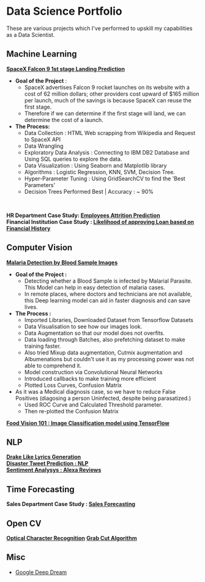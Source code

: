 # Data Science Portfolio
These are various projects which I've performed to upskill my capabilities as a Data Scientist.<br>


## Machine Learning
**[SpaceX Falcon 9 1st stage Landing Prediction](https://github.com/ayushs0911/IBM-Capstone-Project)**
- **Goal of the Project** : 
  - SpaceX advertises Falcon 9 rocket launches on its website with a cost of 62 million dollars; other providers cost upward of $165 million per launch, much of the savings is because SpaceX can reuse the first stage. 
  - Therefore if we can determine if the first stage will land, we can determine the cost of a launch. 
- **The Process:**
  - Data Collection : HTML Web scrapping from Wikipedia and Request to SpaceX API
  - Data Wrangling 
  - Exploratory Data Analysis : Connecting to IBM DB2 Database and Using SQL queries to explore the data. 
  - Data Visualization : Using Seaborn and Matplotlib library 
  - Algorithms : Logistic Regression, KNN, SVM, Decision Tree. 
  - Hyper-Parameter Tuning : Using GridSearchCV to find the 'Best Parameters'
  - Decision Trees Performed Best | Accuracy : ~ 90%
<br>

**HR Department Case Study: [Employees Attrition Prediction](https://github.com/ayushs0911/Projects/blob/main/HR%20Department:%20Attrition%20Prediction.ipynb)** <br>
**Financial Institution Case Study : [Likelihood of approving Loan based on Financial History](https://github.com/ayushs0911/Projects/blob/main/Likelihood_of_approving_a_Loan.ipynb)**

## Computer Vision 
**[Malaria Detection by Blood Sample Images](https://github.com/ayushs0911/Projects/blob/main/Malaria__detection.ipynb)**<br>
- **Goal of the Project :** 
  - Detecting whether a Blood Sample is infected by Malarial Parasite. This Model can help in easy detection of malaria cases. 
  - In remote places, where doctors and technicians are not available, this Deep learning model can aid in faster diagnosis and can save lives.
- **The Process :**
  - Imported Libraries, Downloaded Dataset from Tensorflow Datasets
  - Data Visualisation to see how our images look.
  - Data Augmentation so that our model does not overfits.
  - Data loading through Batches, also prefetching dataset to make training faster.
  - Also tried Mixup data augmentation, Cutmix augmentation and Albumenations but couldn't use it as my processing power was not able to comprehend it.
  - Model construction via Convolutional Neural Networks
  - Introduced callbacks to make training more efficient
  - Plotted Loss Curves, Confusion Matrix
- As it was a Medical diagnosis case, so we have to reduce False Positives (diagosing a person Uninfected, despite being parasatized.)
  - Used ROC Curve and Calculated Threshold parameter.
  - Then re-plotted the Confusion Matrix


**[Food Vision 101 : Image Classification model using TensorFlow](https://github.com/ayushs0911/Projects/blob/main/Food_Vision_Image_Classificaton_TensorFlow.ipynb)**<br>

## NLP
**[Drake Like Lyrics Generation](https://github.com/ayushs0911/Projects/blob/main/NLP/Drake_Lyrics_Generator.ipynb)**<br>
**[Disaster Tweet Prediction : NLP](https://github.com/ayushs0911/Projects/blob/main/Disaster_tweets_Predictor.ipynb)**<br>
**[Sentiment Analysys : Alexa Reviews](https://github.com/ayushs0911/Projects/blob/main/Sentiment_Analysis_Amazon_Alexa.ipynb)**

## Time Forecasting
**Sales Department Case Study : [Sales Forecasting](https://github.com/ayushs0911/Projects/blob/main/Sales_Forecast_using_Facebook_Prophet.ipynb)**

## Open CV
**[Optical Character Recognition](https://github.com/ayushs0911/OpenCV/blob/main/OCR_.ipynb)**
**[Grab Cut Algorithm](https://github.com/ayushs0911/OpenCV/blob/main/GrabCut_Algorithm.ipynb)**

## Misc 
- [Google Deep Dream](https://github.com/ayushs0911/DeepDream)

